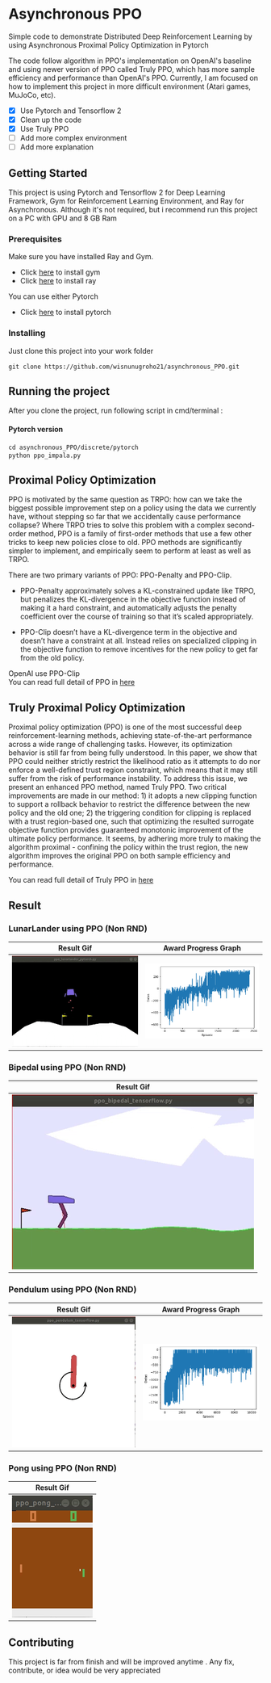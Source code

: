 # Asynchronous PPO

Simple code to demonstrate Distributed Deep Reinforcement Learning by using Asynchronous Proximal Policy Optimization in Pytorch

The code follow algorithm in PPO's implementation on OpenAI's baseline and using newer version of PPO called Truly PPO, which has more sample efficiency and performance than OpenAI's PPO. Currently, I am focused on how to implement this project in more difficult environment (Atari games, MuJoCo, etc).

- [x] Use Pytorch and Tensorflow 2
- [x] Clean up the code
- [x] Use Truly PPO
- [ ] Add more complex environment
- [ ] Add more explanation

## Getting Started

This project is using Pytorch and Tensorflow 2 for Deep Learning Framework, Gym for Reinforcement Learning Environment, and Ray for Asynchronous.
Although it's not required, but i recommend run this project on a PC with GPU and 8 GB Ram

### Prerequisites

Make sure you have installed Ray and Gym.  
- Click [here](https://gym.openai.com/docs/) to install gym
- Click [here](https://docs.ray.io/en/latest/) to install ray

You can use either Pytorch
- Click [here](https://pytorch.org/get-started/locally/) to install pytorch

### Installing

Just clone this project into your work folder

```
git clone https://github.com/wisnunugroho21/asynchronous_PPO.git
```

## Running the project

After you clone the project, run following script in cmd/terminal :

#### Pytorch version
```
cd asynchronous_PPO/discrete/pytorch
python ppo_impala.py
```

## Proximal Policy Optimization

PPO is motivated by the same question as TRPO: how can we take the biggest possible improvement step on a policy using the data we currently have, without stepping so far that we accidentally cause performance collapse? Where TRPO tries to solve this problem with a complex second-order method, PPO is a family of first-order methods that use a few other tricks to keep new policies close to old. PPO methods are significantly simpler to implement, and empirically seem to perform at least as well as TRPO.

There are two primary variants of PPO: PPO-Penalty and PPO-Clip.

* PPO-Penalty approximately solves a KL-constrained update like TRPO, but penalizes the KL-divergence in the objective function instead of making it a hard constraint, and automatically adjusts the penalty coefficient over the course of training so that it’s scaled appropriately.

* PPO-Clip doesn’t have a KL-divergence term in the objective and doesn’t have a constraint at all. Instead relies on specialized clipping in the objective function to remove incentives for the new policy to get far from the old policy.

OpenAI use PPO-Clip  
You can read full detail of PPO in [here](https://spinningup.openai.com/en/latest/algorithms/ppo.html)

## Truly Proximal Policy Optimization

Proximal policy optimization (PPO) is one of the most successful deep reinforcement-learning methods, achieving state-of-the-art performance across a wide range of challenging tasks. However, its optimization behavior is still far from being fully understood. In this paper, we show that PPO could neither strictly restrict the likelihood ratio as it attempts to do nor enforce a well-defined trust region constraint, which means that it may still suffer from the risk of performance instability. To address this issue, we present an enhanced PPO method, named Truly PPO. Two critical improvements are made in our method: 1) it adopts a new clipping function to support a rollback behavior to restrict the difference between the new policy and the old one; 2) the triggering condition for clipping is replaced with a trust region-based one, such that optimizing the resulted surrogate objective function provides guaranteed monotonic improvement of the ultimate policy performance. It seems, by adhering more truly to making the algorithm proximal - confining the policy within the trust region, the new algorithm improves the original PPO on both sample efficiency and performance.

You can read full detail of Truly PPO in [here](https://arxiv.org/abs/1903.07940)

## Result

### LunarLander using PPO (Non RND)

| Result Gif  | Award Progress Graph |
| ------------- | ------------- |
| ![Result Gif](https://github.com/wisnunugroho21/asynchronous_PPO/blob/master/Result/lunarlander.gif)  | ![Award Progress Graph](https://github.com/wisnunugroho21/asynchronous_PPO/blob/master/Result/lunarlander_ppo.png)  |

### Bipedal using PPO (Non RND)

| Result Gif    |
| ------------- |
| ![Result Gif](https://github.com/wisnunugroho21/asynchronous_PPO/blob/master/Result/bipedal.gif) |

### Pendulum using PPO (Non RND)

| Result Gif  | Award Progress Graph |
| ------------- | ------------- |
| ![Result Gif](https://github.com/wisnunugroho21/asynchronous_PPO/blob/master/Result/pendulum.gif)  | ![Award Progress Graph](https://github.com/wisnunugroho21/asynchronous_PPO/blob/master/Result/ppo_pendulum_tf2.png)  |

### Pong using PPO (Non RND)

| Result Gif    |
| ------------- |
| ![Result Gif](https://github.com/wisnunugroho21/asynchronous_PPO/blob/master/Result/pong.gif) |

## Contributing
This project is far from finish and will be improved anytime . Any fix, contribute, or idea would be very appreciated
